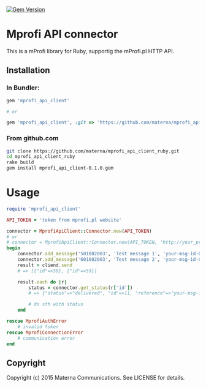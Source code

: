 [![Gem Version](https://badge.fury.io/rb/mprofi_api_client.svg)](http://badge.fury.io/rb/mprofi_api_client)

# Mprofi API connector

This is a mProfi library for Ruby, supportig the mProfi.pl HTTP API.


## Installation

### In Bundler:

```ruby
gem 'mprofi_api_client'

# or

gem 'mprofi_api_client', :git => 'https://github.com/materna/mprofi_api_client_ruby.git'

```

### From github.com

```bash
git clone https://github.com/materna/mprofi_api_client_ruby.git
cd mprofi_api_client_ruby
rake build
gem install mprofi_api_client-0.1.0.gem
```

# Usage

```ruby
require 'mprofi_api_client'

API_TOKEN = 'token from mprofi.pl website'

connector = MprofiApiClient::Connector.new(API_TOKEN)
# or
# connector = MprofiApiClient::Connector.new(API_TOKEN, 'http://your_proxy_host_address:8080/')
begin
    connector.add_message('501002003', 'Test message 1', 'your-msg-id-001')
    connector.add_message('601002003', 'Test message 2', 'your-msg-id-002')
    result = cliend.send
    # => [{"id"=>58}, {"id"=>59}]

    result.each do |r|
        status = connector.get_status(r['id'])
        # => {"status"=>"delivered", "id"=>11, "reference"=>"your-msg-id-001", "ts"=>"2015-03-26T10:55:06.098Z"}

        # do sth with status
    end

rescue MprofiAuthError
    # invalid token
rescue MprofiConnectionError
    # communication error
end

```

## Copyright

Copyright (c) 2015 Materna Communications. See LICENSE for details.
